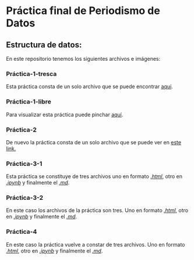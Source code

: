 # Práctica final de Periodismo de Datos
## Estructura de datos: 
En este repositorio tenemos los siguientes archivos e imágenes:
### Práctica-1-tresca
Esta práctica consta de un solo archivo que se puede encontrar [aquí](./practica-1-tresca.md). 
### Práctica-1-libre
Para visualizar esta práctica puede pinchar [aquí](./practica-1-libre.md). 
### Práctica-2
De nuevo la práctica consta de un solo archivo que se puede ver en [este link.](./practica-2.md) 
### Práctica-3-1
Esta práctica se constituye de tres archivos uno en formato [_.html_](./practica-3-1.html), otro en [_.ipynb_](./practica-3-1.ipynb) y finalmente el [_.md_](./practica-3-1.md). 
### Práctica-3-2
En este caso los archivos de la práctica son tres. Uno en formato [_.html_](./practica-3-2.html), otro en [_.ipynb_](./practica-3-2.ipynb) y finalmente el [_.md_](./practica-3-2.md).
### Práctica-4
En este caso la práctica vuelve a constar de tres archivos. Uno en formato [_.html_](./practica-4.html), otro en [_.ipynb_](./practica-4.ipynb) y finalmente el [_.md_](./practica-4.md).

